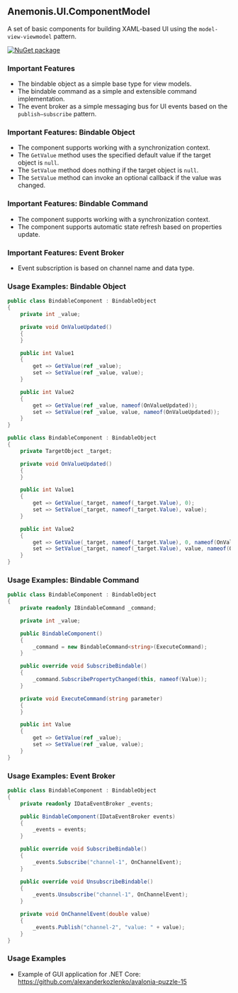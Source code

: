 ## Anemonis.UI.ComponentModel

A set of basic components for building XAML-based UI using the `model-view-viewmodel` pattern.

[![NuGet package](https://img.shields.io/nuget/v/Anemonis.UI.ComponentModel.svg?style=flat-square)](https://www.nuget.org/packages/Anemonis.UI.ComponentModel)

### Important Features

- The bindable object as a simple base type for view models.
- The bindable command as a simple and extensible command implementation.
- The event broker as a simple messaging bus for UI events based on the `publish–subscribe` pattern.

### Important Features: Bindable Object

- The component supports working with a synchronization context.
- The `GetValue` method uses the specified default value if the target object is `null`.
- The `SetValue` method does nothing if the target object is `null`.
- The `SetValue` method can invoke an optional callback if the value was changed.

### Important Features: Bindable Command

- The component supports working with a synchronization context.
- The component supports automatic state refresh based on properties update.

### Important Features: Event Broker

- Event subscription is based on channel name and data type.

### Usage Examples: Bindable Object

```cs
public class BindableComponent : BindableObject
{
    private int _value;

    private void OnValueUpdated()
    {
    }

    public int Value1
    {
        get => GetValue(ref _value);
        set => SetValue(ref _value, value);
    }

    public int Value2
    {
        get => GetValue(ref _value, nameof(OnValueUpdated));
        set => SetValue(ref _value, value, nameof(OnValueUpdated));
    }
}
```
```cs
public class BindableComponent : BindableObject
{
    private TargetObject _target;

    private void OnValueUpdated()
    {
    }

    public int Value1
    {
        get => GetValue(_target, nameof(_target.Value), 0);
        set => SetValue(_target, nameof(_target.Value), value);
    }

    public int Value2
    {
        get => GetValue(_target, nameof(_target.Value), 0, nameof(OnValueUpdated));
        set => SetValue(_target, nameof(_target.Value), value, nameof(OnValueUpdated));
    }
}
```

### Usage Examples: Bindable Command

```cs
public class BindableComponent : BindableObject
{
    private readonly IBindableCommand _command;

    private int _value;

    public BindableComponent()
    {
        _command = new BindableCommand<string>(ExecuteCommand);
    }

    public override void SubscribeBindable()
    {
        _command.SubscribePropertyChanged(this, nameof(Value));
    }

    private void ExecuteCommand(string parameter)
    {
    }

    public int Value
    {
        get => GetValue(ref _value);
        set => SetValue(ref _value, value);
    }
}
```

### Usage Examples: Event Broker

```cs
public class BindableComponent : BindableObject
{
    private readonly IDataEventBroker _events;

    public BindableComponent(IDataEventBroker events)
    {
        _events = events;
    }

    public override void SubscribeBindable()
    {
        _events.Subscribe("channel-1", OnChannelEvent);
    }

    public override void UnsubscribeBindable()
    {
        _events.Unsubscribe("channel-1", OnChannelEvent);
    }

    private void OnChannelEvent(double value)
    {
        _events.Publish("channel-2", "value: " + value);
    }
}
```

### Usage Examples

- Example of GUI application for .NET Core: https://github.com/alexanderkozlenko/avalonia-puzzle-15